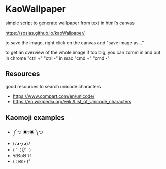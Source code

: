 # KaoWallpaper

simple script to generate wallpaper from text in html's canvas

https://sosias.github.io/kaoWallpaper/

to save the image, right click on the canvas and "save image as..."

to get an overview of the whole image if too big, you can zomm in and out in chrome "ctrl +" "ctrl -" in mac "cmd +" "cmd -"
## Resources

good resources to search unicode characters
* https://www.compart.com/en/unicode/
* https://en.wikipedia.org/wiki/List_of_Unicode_characters

## Kaomoji examples

* ༼ つ ◉▿◉ ༽つ
* (ﾉ◕ヮ◕)ﾉ
* ( ゜)ਊ゜)
* ٩꒰ʘʚʘ ꒱۶
* ( ⚆Ⱉ⚆ )"